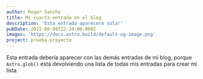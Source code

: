 ```yaml
---
author: Roger Sancho
title: Mi cuarta entrada en el blog
description: 'Esta entrada aparecerá sola!'
pubDate: 2022-08-08T22:34:00.000Z
images: 'https://docs.astro.build/default-og-image.png'
project: prueba-proyecto
---
```


Esta entrada debería aparecer con las demás entradas de mi blog, porque `Astro.glob()` está devolviendo una lista de todas mis entradas para crear mi lista.
